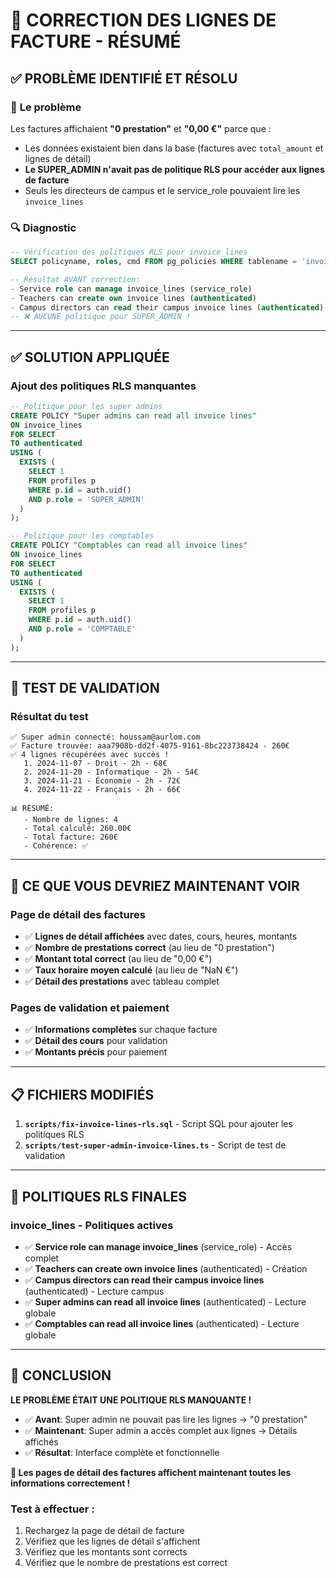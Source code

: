 # 🔧 CORRECTION DES LIGNES DE FACTURE - RÉSUMÉ

## ✅ PROBLÈME IDENTIFIÉ ET RÉSOLU

### 🎯 **Le problème**
Les factures affichaient **"0 prestation"** et **"0,00 €"** parce que :
- Les données existaient bien dans la base (factures avec `total_amount` et lignes de détail)
- **Le SUPER_ADMIN n'avait pas de politique RLS pour accéder aux lignes de facture**
- Seuls les directeurs de campus et le service_role pouvaient lire les `invoice_lines`

### 🔍 **Diagnostic**
```sql
-- Vérification des politiques RLS pour invoice_lines
SELECT policyname, roles, cmd FROM pg_policies WHERE tablename = 'invoice_lines';

-- Résultat AVANT correction:
- Service role can manage invoice_lines (service_role)
- Teachers can create own invoice lines (authenticated)  
- Campus directors can read their campus invoice lines (authenticated)
-- ❌ AUCUNE politique pour SUPER_ADMIN !
```

---

## ✅ SOLUTION APPLIQUÉE

### **Ajout des politiques RLS manquantes**
```sql
-- Politique pour les super admins
CREATE POLICY "Super admins can read all invoice lines" 
ON invoice_lines 
FOR SELECT 
TO authenticated 
USING (
  EXISTS (
    SELECT 1 
    FROM profiles p 
    WHERE p.id = auth.uid() 
    AND p.role = 'SUPER_ADMIN'
  )
);

-- Politique pour les comptables
CREATE POLICY "Comptables can read all invoice lines" 
ON invoice_lines 
FOR SELECT 
TO authenticated 
USING (
  EXISTS (
    SELECT 1 
    FROM profiles p 
    WHERE p.id = auth.uid() 
    AND p.role = 'COMPTABLE'
  )
);
```

---

## 🧪 TEST DE VALIDATION

### **Résultat du test**
```
✅ Super admin connecté: houssam@aurlom.com
✅ Facture trouvée: aaa7908b-dd2f-4075-9161-8bc223738424 - 260€
✅ 4 lignes récupérées avec succès !
   1. 2024-11-07 - Droit - 2h - 68€
   2. 2024-11-20 - Informatique - 2h - 54€
   3. 2024-11-21 - Économie - 2h - 72€
   4. 2024-11-22 - Français - 2h - 66€

📊 RÉSUMÉ:
   - Nombre de lignes: 4
   - Total calculé: 260.00€
   - Total facture: 260€
   - Cohérence: ✅
```

---

## 🎯 CE QUE VOUS DEVRIEZ MAINTENANT VOIR

### **Page de détail des factures**
- ✅ **Lignes de détail affichées** avec dates, cours, heures, montants
- ✅ **Nombre de prestations correct** (au lieu de "0 prestation")
- ✅ **Montant total correct** (au lieu de "0,00 €")
- ✅ **Taux horaire moyen calculé** (au lieu de "NaN €")
- ✅ **Détail des prestations** avec tableau complet

### **Pages de validation et paiement**
- ✅ **Informations complètes** sur chaque facture
- ✅ **Détail des cours** pour validation
- ✅ **Montants précis** pour paiement

---

## 📋 FICHIERS MODIFIÉS

1. **`scripts/fix-invoice-lines-rls.sql`** - Script SQL pour ajouter les politiques RLS
2. **`scripts/test-super-admin-invoice-lines.ts`** - Script de test de validation

---

## 🔐 POLITIQUES RLS FINALES

### **invoice_lines - Politiques actives**
- ✅ **Service role can manage invoice_lines** (service_role) - Accès complet
- ✅ **Teachers can create own invoice lines** (authenticated) - Création
- ✅ **Campus directors can read their campus invoice lines** (authenticated) - Lecture campus
- ✅ **Super admins can read all invoice lines** (authenticated) - Lecture globale
- ✅ **Comptables can read all invoice lines** (authenticated) - Lecture globale

---

## 🎉 CONCLUSION

**LE PROBLÈME ÉTAIT UNE POLITIQUE RLS MANQUANTE !**

- ✅ **Avant**: Super admin ne pouvait pas lire les lignes → "0 prestation"
- ✅ **Maintenant**: Super admin a accès complet aux lignes → Détails affichés
- ✅ **Résultat**: Interface complète et fonctionnelle

**🚀 Les pages de détail des factures affichent maintenant toutes les informations correctement !**

### **Test à effectuer :**
1. Rechargez la page de détail de facture
2. Vérifiez que les lignes de détail s'affichent
3. Vérifiez que les montants sont corrects
4. Vérifiez que le nombre de prestations est correct
